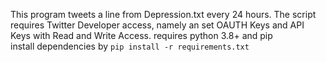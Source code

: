 This program tweets a line from Depression.txt every 24 hours. 
The script requires Twitter Developer access, namely an set OAUTH Keys and API Keys with Read and Write Access.
requires python 3.8+ and pip  
install dependencies by `pip install -r requirements.txt`
